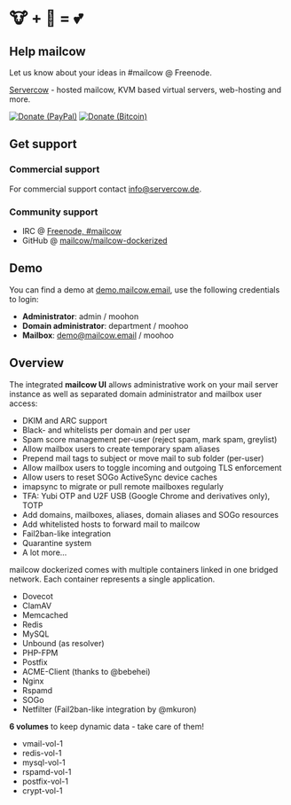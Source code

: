 # 🐮 + 🐋 = 💕

## Help mailcow

Let us know about your ideas in #mailcow @ Freenode.

[Servercow](https://www.servercow.de) - hosted mailcow, KVM based virtual servers, web-hosting and more.

[![Donate (PayPal)](https://img.shields.io/badge/Donate-PayPal-green.svg)](https://www.paypal.com/cgi-bin/webscr?cmd=_s-xclick&hosted_button_id=JWBSYHF4SMC68)
[![Donate (Bitcoin)](https://img.shields.io/badge/Donate-Bitcoin-blue.svg)](bitcoin:1E5rgzgA1sS3QH7r1ToWxRC3GEavfsGMrx)

## Get support

### Commercial support

For commercial support contact [info@servercow.de](mailto:info@servercow.de).

### Community support

- IRC @ [Freenode, #mailcow](irc://irc.freenode.org:6667/mailcow)
- GitHub @ [mailcow/mailcow-dockerized](https://github.com/mailcow/mailcow-dockerized)

## Demo

You can find a demo at [demo.mailcow.email](demo.mailcow.email), use the following credentials to login:
- **Administrator**: admin / moohon
- **Domain administrator**: department / moohoo
- **Mailbox**: demo@mailcow.email / moohoo

## Overview

The integrated **mailcow UI** allows administrative work on your mail server instance as well as separated domain administrator and mailbox user access:

- DKIM and ARC support
- Black- and whitelists per domain and per user
- Spam score management per-user (reject spam, mark spam, greylist)
- Allow mailbox users to create temporary spam aliases
- Prepend mail tags to subject or move mail to sub folder (per-user)
- Allow mailbox users to toggle incoming and outgoing TLS enforcement
- Allow users to reset SOGo ActiveSync device caches
- imapsync to migrate or pull remote mailboxes regularly
- TFA: Yubi OTP and U2F USB (Google Chrome and derivatives only), TOTP
- Add domains, mailboxes, aliases, domain aliases and SOGo resources
- Add whitelisted hosts to forward mail to mailcow
- Fail2ban-like integration
- Quarantine system
- A lot more...

mailcow dockerized comes with multiple containers linked in one bridged network.
Each container represents a single application.

- Dovecot
- ClamAV
- Memcached
- Redis
- MySQL
- Unbound (as resolver)
- PHP-FPM
- Postfix
- ACME-Client (thanks to @bebehei)
- Nginx
- Rspamd
- SOGo
- Netfilter (Fail2ban-like integration by @mkuron)

**6 volumes** to keep dynamic data - take care of them!

- vmail-vol-1
- redis-vol-1
- mysql-vol-1
- rspamd-vol-1
- postfix-vol-1
- crypt-vol-1
